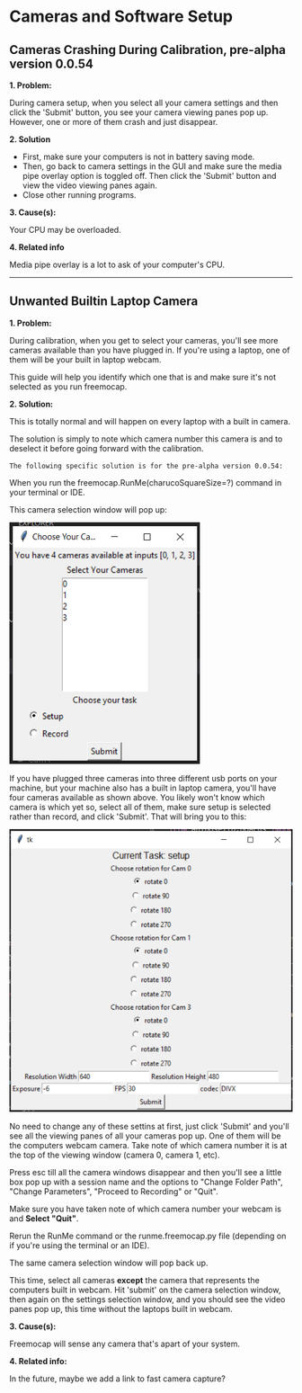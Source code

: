 # Cameras and Software Setup

## Cameras Crashing During Calibration, pre-alpha version 0.0.54

**1. Problem:** 

During camera setup, when you select all your camera settings and then click the 'Submit' button, you see your camera viewing panes pop up. However, one or more of them crash and just disappear. 

**2. Solution**

- First, make sure your computers is not in battery saving mode. 
- Then, go back to camera settings in the GUI and make sure the media pipe overlay option is toggled off. Then click the 'Submit' button and view the video viewing panes again. 
- Close other running programs.

**3. Cause(s):**

Your CPU may be overloaded. 

**4. Related info**

Media pipe overlay is a lot to ask of your computer's CPU. 

---
## Unwanted Builtin Laptop Camera

**1. Problem:**

During calibration, when you get to select your cameras, you'll see more cameras available than you have plugged in. If you're using a laptop, one of them will be your built in laptop webcam. 

This guide will help you identify which one that is and make sure it's not selected as you run freemocap. 

**2. Solution:**

This is totally normal and will happen on every laptop with a built in camera. 

The solution is simply to note which camera number this camera is and to deselect it before going forward with the calibration. 

```
The following specific solution is for the pre-alpha version 0.0.54:
```

When you run the freemocap.RunMe(charucoSquareSize=?) command in your terminal or IDE. 

This camera selection window will pop up:


![](../assets/Pre_alpha_camera_selection.png)

If you have plugged three cameras into three different usb ports on your machine, but your machine also has a built in laptop camera, you'll have four cameras available as shown above. You likely won't know which camera is which yet so, select all of them, make sure setup is selected rather than record, and click 'Submit'.
That will bring you to this: 

![](../assets/Pre_alpha_camera_setup.png)

No need to change any of these settins at first, just click 'Submit' and you'll see all the viewing panes of all your cameras pop up. One of them will be the computers webcam camera. Take note of which camera number it is at the top of the viewing window (camera 0, camera 1, etc). 

Press esc till all the camera windows disappear and then you'll see a little box pop up with a session name and the options to "Change Folder Path", "Change Parameters", "Proceed to Recording" or "Quit". 

Make sure you have taken note of which camera number your webcam is and **Select "Quit"**. 

Rerun the RunMe command or the runme.freemocap.py file (depending on if you're using the terminal or an IDE). 

The same camera selection window will pop back up. 

This time, select all cameras **except** the camera that represents the computers built in webcam.  Hit 'submit' on the camera selection window, then again on the settings selection window, and you should see the video panes pop up, this time without the laptops built in webcam. 

**3. Cause(s):**

Freemocap will sense any camera that's apart of your system. 

**4. Related info:**

In the future, maybe we add a link to fast camera capture? 
